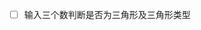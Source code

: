 <!--
 * @Author: PlanC
 * @Date: 2020-09-04 17:27:47
 * @LastEditTime: 2020-09-04 17:28:46
 * @FilePath: \Practical-Training-Neusoft-Tianjin\9.4\homework.md
-->

- [ ] 输入三个数判断是否为三角形及三角形类型
